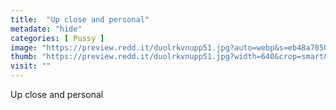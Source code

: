 ```yaml
---
title:  "Up close and personal"
metadate: "hide"
categories: [ Pussy ]
image: "https://preview.redd.it/duolrkvnupp51.jpg?auto=webp&s=eb48a705087cb1016dc62a8846a1087db41f687c"
thumb: "https://preview.redd.it/duolrkvnupp51.jpg?width=640&crop=smart&auto=webp&s=9a9d0b3aa08e6230bbff89f040ed15dd7063511e"
visit: ""
---
```

Up close and personal
